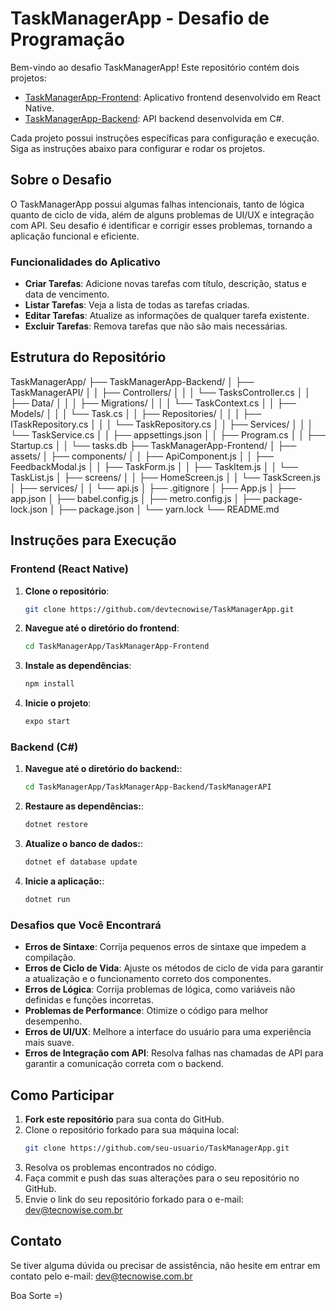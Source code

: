 # TaskManagerApp - Desafio de Programação

Bem-vindo ao desafio TaskManagerApp! Este repositório contém dois projetos:

- [TaskManagerApp-Frontend](TaskManagerApp-Frontend): Aplicativo frontend desenvolvido em React Native.
- [TaskManagerApp-Backend](TaskManagerApp-Backend): API backend desenvolvida em C#.

Cada projeto possui instruções específicas para configuração e execução. Siga as instruções abaixo para configurar e rodar os projetos.

## Sobre o Desafio

O TaskManagerApp possui algumas falhas intencionais, tanto de lógica quanto de ciclo de vida, além de alguns problemas de UI/UX e integração com API. Seu desafio é identificar e corrigir esses problemas, tornando a aplicação funcional e eficiente.

### Funcionalidades do Aplicativo

- **Criar Tarefas**: Adicione novas tarefas com título, descrição, status e data de vencimento.
- **Listar Tarefas**: Veja a lista de todas as tarefas criadas.
- **Editar Tarefas**: Atualize as informações de qualquer tarefa existente.
- **Excluir Tarefas**: Remova tarefas que não são mais necessárias.

## Estrutura do Repositório

TaskManagerApp/
├── TaskManagerApp-Backend/
│   ├── TaskManagerAPI/
│   │   ├── Controllers/
│   │   │   └── TasksController.cs
│   │   ├── Data/
│   │   │   ├── Migrations/
│   │   │   └── TaskContext.cs
│   │   ├── Models/
│   │   │   └── Task.cs
│   │   ├── Repositories/
│   │   │   ├── ITaskRepository.cs
│   │   │   └── TaskRepository.cs
│   │   ├── Services/
│   │   │   └── TaskService.cs
│   │   ├── appsettings.json
│   │   ├── Program.cs
│   │   ├── Startup.cs
│   │   └── tasks.db
├── TaskManagerApp-Frontend/
│   ├── assets/
│   ├── components/
│   │   ├── ApiComponent.js
│   │   ├── FeedbackModal.js
│   │   ├── TaskForm.js
│   │   ├── TaskItem.js
│   │   └── TaskList.js
│   ├── screens/
│   │   ├── HomeScreen.js
│   │   └── TaskScreen.js
│   ├── services/
│   │   └── api.js
│   ├── .gitignore
│   ├── App.js
│   ├── app.json
│   ├── babel.config.js
│   ├── metro.config.js
│   ├── package-lock.json
│   ├── package.json
│   └── yarn.lock
└── README.md




## Instruções para Execução

### Frontend (React Native)

1. **Clone o repositório**:
    ```sh
    git clone https://github.com/devtecnowise/TaskManagerApp.git
    ```
2. **Navegue até o diretório do frontend**:
    ```sh
    cd TaskManagerApp/TaskManagerApp-Frontend
    ```
3. **Instale as dependências**:
    ```sh
    npm install
    ```
4. **Inicie o projeto**:
    ```sh
    expo start
    ```

### Backend (C#)

1. **Navegue até o diretório do backend:**:
    ```sh
	cd TaskManagerApp/TaskManagerApp-Backend/TaskManagerAPI

    ```
2. **Restaure as dependências:**:
    ```sh
    dotnet restore
    ```
3. **Atualize o banco de dados:**:
    ```sh
    dotnet ef database update
    ```
4. **Inicie a aplicação:**:
    ```sh
    dotnet run
    ```

### Desafios que Você Encontrará

- **Erros de Sintaxe**: Corrija pequenos erros de sintaxe que impedem a compilação.
- **Erros de Ciclo de Vida**: Ajuste os métodos de ciclo de vida para garantir a atualização e o funcionamento correto dos componentes.
- **Erros de Lógica**: Corrija problemas de lógica, como variáveis não definidas e funções incorretas.
- **Problemas de Performance**: Otimize o código para melhor desempenho.
- **Erros de UI/UX**: Melhore a interface do usuário para uma experiência mais suave.
- **Erros de Integração com API**: Resolva falhas nas chamadas de API para garantir a comunicação correta com o backend.

## Como Participar

1. **Fork este repositório** para sua conta do GitHub.
2. Clone o repositório forkado para sua máquina local:
    ```sh
    git clone https://github.com/seu-usuario/TaskManagerApp.git
    ```
3. Resolva os problemas encontrados no código.
4. Faça commit e push das suas alterações para o seu repositório no GitHub.
5. Envie o link do seu repositório forkado para o e-mail: [dev@tecnowise.com.br](mailto:dev@tecnowise.com.br)

## Contato

Se tiver alguma dúvida ou precisar de assistência, não hesite em entrar em contato pelo e-mail: [dev@tecnowise.com.br](mailto:dev@tecnowise.com.br)

Boa Sorte =)
